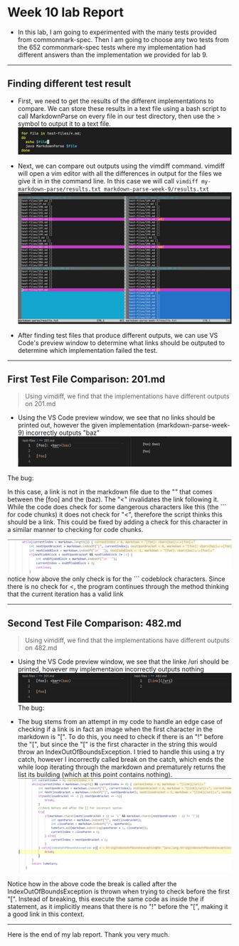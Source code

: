 # Week 10 lab Report

- In this lab, I am going to experimented with the many tests provided from commonmark-spec. Then I am going to choose any two tests from the 652 commonmark-spec tests where my implementation had different answers than the implementation we provided for lab 9. 

---
## Finding different test result
-  First, we need to get the results of the different implementations to compare. We can store these results in a text file using a bash script to call MarkdownParse on every file in our test directory, then use the > symbol to output it to a text file.
![Image](script.jpg)

- Next, we can compare out outputs using the vimdiff command. vimdiff will open a vim editor with all the differences in output for the files we give it in in the command line. In this case we will call `vimdiff my-markdown-parse/results.txt markdown-parse-week-9/results.txt`
![Image](Compare.jpg)

- After finding test files that produce different outputs, we can use VS Code's preview window to determine what links should be outputed to determine which implementation failed the test.
___
## First Test File Comparison: 201.md
> Using vimdiff, we find that the implementations have different outputs on 201.md
- Using the VS Code preview window, we see that no links should be printed out, however the given implementation (markdown-parse-week-9) incorrectly outputs "baz"
![Image](201.jpg)

The bug:

In this case, a link is not in the markdown file due to the "<bar>" that comes between the [foo] and the (baz). The "<" invalidates the link following it. While the code does check for some dangerous characters like this (the ``` for code chunks) it does not check for "<", therefore the script thinks this should be a link. This could be fixed by adding a check for this character in a similar manner to checking for code chunks.

![Image](code201.jpg)
notice how above the only check is for the ``` codeblock characters. Since there is no check for <, the program continues through the method thinking that the current iteration has a valid link

___
## Second Test File Comparison: 482.md
> Using vimdiff, we find that the implementations have different outputs on 482.md
- Using the VS Code preview window, we see that the linke /uri should be printed, however my implementaion incorrectly outputs nothing
![Image](482.jpg)
The bug:

- The bug stems from an attempt in my code to handle an edge case of checking if a link is in fact an image when the first character in the markdown is "[". To do this, you need to check if there is an "!" before the "[", but since the "[" is the first character in the string this would throw an IndexOutOfBoundsException. I tried to handle this using a try catch, however I incorrectly called break on the catch, which ends the while loop iterating through the markdown and prematurely returns the list its building (which at this point contains nothing).
![Image](code482.jpg)

Notice how in the above code the break is called after the IndexOutOfBoundsException is thrown when trying to check before the first "[". Instead of breaking, this execute the same code as inside the if statement, as it implicitly means that there is no "!" before the "[", making it a good link in this context.
___
Here is the end of my lab report. Thank you very much.


